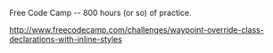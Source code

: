 Free Code Camp -- 800 hours (or so) of practice.

http://www.freecodecamp.com/challenges/waypoint-override-class-declarations-with-inline-styles
